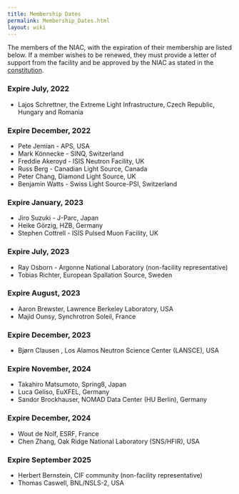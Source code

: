 ```yaml
---
title: Membership Dates
permalink: Membership_Dates.html
layout: wiki
---
```


The members of the NIAC, with the expiration of their membership are
listed below. If a member wishes to be renewed, they must provide a
letter of support from the facility and be approved by the NIAC as
stated in the [constitution](NIAC.html "wikilink").




### Expire July, 2022

-   Lajos Schrettner, the Extreme Light Infrastructure, Czech Republic, Hungary and Romania

### Expire December, 2022

-   Pete Jemian - APS, USA
-   Mark Könnecke - SINQ, Switzerland
-   Freddie Akeroyd - ISIS Neutron Facility, UK
-   Russ Berg - Canadian Light Source, Canada
-   Peter Chang, Diamond Light Source, UK
-   Benjamin Watts - Swiss Light Source-PSI, Switzerland

### Expire January, 2023
-   Jiro Suzuki - J-Parc, Japan
-   Heike Görzig, HZB, Germany
-   Stephen Cottrell - ISIS Pulsed Muon Facility, UK

### Expire July, 2023
-   Ray Osborn - Argonne National Laboratory (non-facility representative)
-   Tobias Richter, European Spallation Source, Sweden

### Expire August, 2023
-   Aaron Brewster, Lawrence Berkeley Laboratory, USA
-   Majid Ounsy, Synchrotron Soleil, France

### Expire December, 2023
-   Bjørn Clausen , Los Alamos Neutron Science Center (LANSCE), USA

### Expire November, 2024
-   Takahiro Matsumoto, Spring8, Japan
-   Luca Geliso, EuXFEL, Germany
-   Sandor Brockhauser, NOMAD Data Center (HU Berlin), Germany

### Expire December, 2024
-   Wout de Nolf, ESRF, France
-   Chen Zhang, Oak Ridge National Laboratory (SNS/HFIR), USA

### Expire September 2025

-   Herbert Bernstein, CIF community (non-facility representative)
-   Thomas Caswell, BNL/NSLS-2, USA




